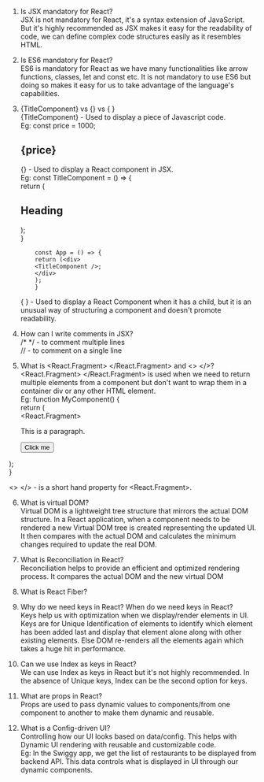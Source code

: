 1. Is JSX mandatory for React?  
     JSX is not mandatory for React, it's a syntax extension of JavaScript. But it's highly recommended as JSX makes it easy for the readability of code, we can define complex code structures easily as it resembles HTML.  

2. Is ES6 mandatory for React?  
     ES6 is mandatory for React as we have many functionalities like arrow functions, classes, let and const etc. It is not mandatory to use ES6 but doing so makes it easy for us to take advantage of the language's capabilities.  

3. {TitleComponent} vs {<TitleComponent />} vs {<TitleComponent> </TitleComponent>}  
     {TitleComponent} - Used to display a piece of Javascript code.  
     Eg: const price = 1000;  
         <h2> {price} </h2>  

      {<TitleComponent />} - Used to display a React component in JSX.  
       Eg: const TitleComponent = () => {  
             return (<h2> Heading </h2>);  
           }  

           const App = () => {  
           return (<div>  
           <TitleComponent />;  
           </div>  
           );  
           }  

   {<TitleComponent> </TitleComponent>} - Used to display a React Component when it has a child, but it is an unusual way of structuring a component and doesn't promote readability.  


4. How can I write comments in JSX?  
     /* */ - to comment multiple lines  
     // - to comment on a single line  

5. What is <React.Fragment> </React.Fragment> and <> </>?  
      <React.Fragment> </React.Fragment> is used when we need to return multiple elements from a component but don't want to wrap them in a container div or any other HTML element.  
     Eg: function MyComponent() {  
  return (  
    <React.Fragment>  
      <p>This is a paragraph.</p>  
      <button>Click me</button>  
    </React.Fragment>  
  );  
}  

 <> </> - is a short hand property for <React.Fragment>.  


6. What is virtual DOM?  
     Virtual DOM is a lightweight tree structure that mirrors the actual DOM structure. In a React application, when a component needs to be rendered a new Virtual DOM tree is created representing the updated UI. It then compares with the actual DOM and calculates the minimum changes required to update the real DOM.  

7. What is Reconciliation in React?  
     Reconciliation helps to provide an efficient and optimized rendering process. It compares the actual DOM and the new virtual DOM 


8. What is React Fiber?  


9. Why do we need keys in React? When do we need keys in React?  
   Keys help us with optimization when we display/render elements in UI. Keys are for Unique Identification of elements to identify which element has been added last and display that element alone along with other existing elements. Else DOM re-renders all the elements again which takes a huge hit in performance.  

10. Can we use Index as keys in React?  
    We can use Index as keys in React but it's not highly recommended. In the absence of Unique keys, Index can be the second option for keys.  
   
11. What are props in React?  
    Props are used to pass dynamic values to components/from one component to another to make them dynamic and reusable.  

12. What is a Config-driven UI?  
    Controlling how our UI looks based on data/config. This helps with Dynamic UI rendering with reusable and customizable code.  
         Eg: In the Swiggy app, we get the list of restaurants to be displayed from backend API. This data controls what is displayed in UI through our dynamic components.  
             
         
     

       
   
     
           
